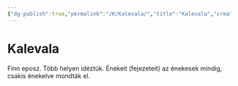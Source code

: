 ```yaml
---
{"dg-publish":true,"permalink":"/K/Kalevala/","title":"Kalevala","created":"2023-11-05T02:18","updated":"2024-10-25T22:17"}
---
```



# Kalevala

Finn eposz. Több helyen idéztük. Énekeit (fejezeteit) az énekesek mindig, csakis énekelve mondták el.  